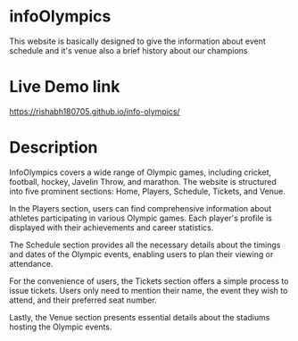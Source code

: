 # infoOlympics
This website is basically designed to give the information about event schedule and it's venue also a brief history about our champions
# Live Demo link
https://rishabh180705.github.io/info-olympics/
# Description
InfoOlympics covers a wide range of Olympic games, including cricket, football, hockey, Javelin Throw, and marathon. The website is structured into five prominent sections: Home, Players, Schedule, Tickets, and Venue.

In the Players section, users can find comprehensive information about athletes participating in various Olympic games. Each player's profile is displayed with their achievements and career statistics.

The Schedule section provides all the necessary details about the timings and dates of the Olympic events, enabling users to plan their viewing or attendance.

For the convenience of users, the Tickets section offers a simple process to issue tickets. Users only need to mention their name, the event they wish to attend, and their preferred seat number.

Lastly, the Venue section presents essential details about the stadiums hosting the Olympic events.

